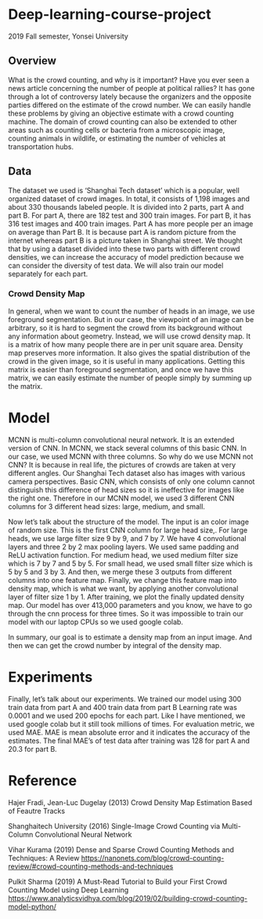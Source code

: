# Deep-learning-course-project
2019 Fall semester, Yonsei University

## Overview
What is the crowd counting, and why is it important?
Have you ever seen a news article concerning the number of people at political rallies? It has gone through a lot of controversy lately because the organizers and the opposite parties differed on the estimate of the crowd number. We can easily handle these problems by giving an objective estimate with a crowd counting machine. The domain of crowd counting can also be extended to other areas such as counting cells or bacteria from a microscopic image, counting animals in wildlife, or estimating the number of vehicles at transportation hubs.

## Data
The dataset we used is ‘Shanghai Tech dataset’ which is a popular, well organized dataset of crowd images.
In total, it consists of 1,198 images and about 330 thousands labeled people. It is divided into 2 parts, part A and part B. For part A, there are 182 test and 300 train images. For part B, it has 316 test images and 400 train images. Part A has more people per an image on average than Part B. It is because part A is random picture from the internet whereas part B is a picture taken in Shanghai street. We thought that by using a dataset divided into these two parts with different crowd densities, we can increase the accuracy of model prediction because we can consider the diversity of test data. We will also train our model separately for each part.

### Crowd Density Map 
In general, when we want to count the number of heads in an image, we use foreground segmentation. But in our case, the viewpoint of an image can be arbitrary, so it is hard to segment the crowd from its background without any information about geometry. Instead, we will use crowd density map. It is a matrix of how many people there are in per unit square area. Density map preserves more information. It also gives the spatial distribution of the crowd in the given image, so it is useful in many applications. Getting this matrix is easier than foreground segmentation, and once we have this matrix, we can easily estimate the number of people simply by summing up the matrix.

# Model
MCNN is multi-column convolutional neural network. It is an extended version of CNN. In MCNN, we stack several columns of this basic CNN. In our case, we used MCNN with three columns.
So why do we use MCNN not CNN? 
It is because in real life, the pictures of crowds are taken at very different angles. Our Shanghai Tech dataset also has images with various camera perspectives. 
Basic CNN, which consists of only one column cannot distinguish this difference of head sizes so it is ineffective for images like the right one. Therefore in our MCNN model, we used 3 different CNN columns for 3 different head sizes: large, medium, and small.

Now let’s talk about the structure of the model. The input is an color image of random size. 
This is the first CNN column for large head size,. For large heads, we use large filter size 9 by 9, and 7 by 7. We have 4 convolutional layers and three 2 by 2 max pooling layers. We used same padding and ReLU activation function.
For medium head, we used medium filter size which is 7 by 7 and 5 by 5.
For small head, we used small filter size which is 5 by 5 and 3 by 3.
And then, we merge these 3 outputs from different columns into one feature map.
Finally, we change this feature map into density map, which is what we want, by applying another convolutional layer of filter size 1 by 1.
After training, we plot the finally updated density map. 
Our model has over 413,000 parameters and you know, we have to go through the cnn process for three times. So it was impossible to train our model with our laptop CPUs so we used google colab.

In summary, our goal is to estimate a density map from an input image.
And then we can get the crowd number by integral of the density map.
 
# Experiments
Finally, let’s talk about our experiments.
We trained our model using 300 train data from part A and 400 train data from part B
Learning rate was 0.0001 and we used 200 epochs for each part. Like I have mentioned, we used google colab but it still took millions of times. For evaluation metric, we used MAE. MAE is mean absolute error and it indicates the accuracy of the estimates. The final MAE’s of test data after training was 128 for part A and 20.3 for part B. 

# Reference
Hajer Fradi, Jean-Luc Dugelay (2013) Crowd Density Map Estimation Based of Feautre Tracks

Shanghaitech University (2016) Single-Image Crowd Counting via Multi-Column Convolutional Neural Network 

Vihar Kurama (2019) Dense and Sparse Crowd Counting Methods and Techniques: A Review
https://nanonets.com/blog/crowd-counting-review/#crowd-counting-methods-and-techniques

Pulkit Sharma (2019)  A Must-Read Tutorial to Build your First Crowd Counting Model using Deep Learning
https://www.analyticsvidhya.com/blog/2019/02/building-crowd-counting-model-python/


